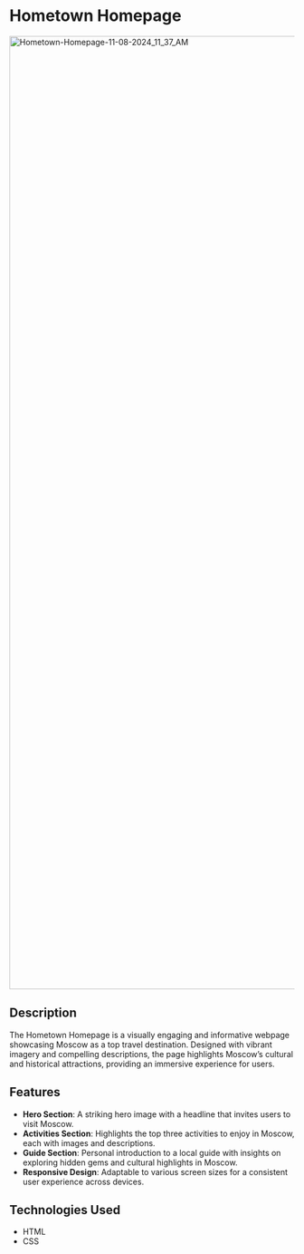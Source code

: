 # Hometown Homepage

<img width="1682" alt="Hometown-Homepage-11-08-2024_11_37_AM" src="https://github.com/user-attachments/assets/3c8dbb86-5a6e-4c82-80ec-f7b49a1ab38a">


## Description

The Hometown Homepage is a visually engaging and informative webpage showcasing Moscow as a top travel destination. Designed with vibrant imagery and compelling descriptions, the page highlights Moscow’s cultural and historical attractions, providing an immersive experience for users. 

## Features

- **Hero Section**: A striking hero image with a headline that invites users to visit Moscow.
- **Activities Section**: Highlights the top three activities to enjoy in Moscow, each with images and descriptions.
- **Guide Section**: Personal introduction to a local guide with insights on exploring hidden gems and cultural highlights in Moscow.
- **Responsive Design**: Adaptable to various screen sizes for a consistent user experience across devices.

## Technologies Used

- HTML
- CSS
